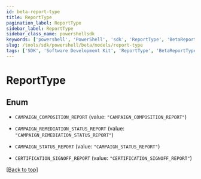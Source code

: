 ```yaml
---
id: beta-report-type
title: ReportType
pagination_label: ReportType
sidebar_label: ReportType
sidebar_class_name: powershellsdk
keywords: ['powershell', 'PowerShell', 'sdk', 'ReportType', 'BetaReportType']
slug: /tools/sdk/powershell/beta/models/report-type
tags: ['SDK', 'Software Development Kit', 'ReportType', 'BetaReportType']
---
```


# ReportType

## Enum

- `CAMPAIGN_COMPOSITION_REPORT` (value: `"CAMPAIGN_COMPOSITION_REPORT"`)

- `CAMPAIGN_REMEDIATION_STATUS_REPORT` (value: `"CAMPAIGN_REMEDIATION_STATUS_REPORT"`)

- `CAMPAIGN_STATUS_REPORT` (value: `"CAMPAIGN_STATUS_REPORT"`)

- `CERTIFICATION_SIGNOFF_REPORT` (value: `"CERTIFICATION_SIGNOFF_REPORT"`)

[[Back to top]](#)
